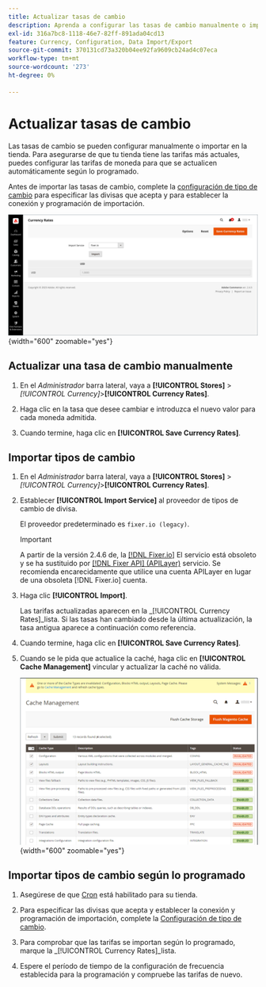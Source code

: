 ```yaml
---
title: Actualizar tasas de cambio
description: Aprenda a configurar las tasas de cambio manualmente o importarlas a su tienda.
exl-id: 316a7bc8-1118-46e7-82ff-891ada04cd13
feature: Currency, Configuration, Data Import/Export
source-git-commit: 370131cd73a320b04ee92fa9609cb24ad4c07eca
workflow-type: tm+mt
source-wordcount: '273'
ht-degree: 0%

---
```


# Actualizar tasas de cambio

Las tasas de cambio se pueden configurar manualmente o importar en la tienda. Para asegurarse de que tu tienda tiene las tarifas más actuales, puedes configurar las tarifas de moneda para que se actualicen automáticamente según lo programado.

Antes de importar las tasas de cambio, complete la [configuración de tipo de cambio](currency-configuration.md) para especificar las divisas que acepta y para establecer la conexión y programación de importación.

![Tipos de cambio](./assets/stores-currency-rate-update.png){width="600" zoomable="yes"}

## Actualizar una tasa de cambio manualmente

1. En el _Administrador_ barra lateral, vaya a **[!UICONTROL Stores]** > _[!UICONTROL Currency]_>**[!UICONTROL Currency Rates]**.

1. Haga clic en la tasa que desee cambiar e introduzca el nuevo valor para cada moneda admitida.

1. Cuando termine, haga clic en **[!UICONTROL Save Currency Rates]**.

## Importar tipos de cambio

1. En el _Administrador_ barra lateral, vaya a **[!UICONTROL Stores]** > _[!UICONTROL Currency]_>**[!UICONTROL Currency Rates]**.

1. Establecer **[!UICONTROL Import Service]** al proveedor de tipos de cambio de divisa.

   El proveedor predeterminado es `fixer.io (legacy)`.

   >[!IMPORTANT]
   >
   >A partir de la versión 2.4.6 de, la [[!DNL Fixer.io]](https://fixer.io/) El servicio está obsoleto y se ha sustituido por [[!DNL Fixer API] (APILayer)](https://apilayer.com/marketplace/fixer-api) servicio. Se recomienda encarecidamente que utilice una cuenta APILayer en lugar de una obsoleta [!DNL Fixer.io] cuenta.

1. Haga clic **[!UICONTROL Import]**.

   Las tarifas actualizadas aparecen en la _[!UICONTROL Currency Rates]_lista. Si las tasas han cambiado desde la última actualización, la tasa antigua aparece a continuación como referencia.

1. Cuando termine, haga clic en **[!UICONTROL Save Currency Rates]**.

1. Cuando se le pida que actualice la caché, haga clic en **[!UICONTROL Cache Management]** vincular y actualizar la caché no válida.

   ![Mensaje del sistema: actualizar la caché no válida](./assets/currency-cache-update.png){width="600" zoomable="yes"}

## Importar tipos de cambio según lo programado

1. Asegúrese de que [Cron](../systems/cron.md) está habilitado para su tienda.

1. Para especificar las divisas que acepta y establecer la conexión y programación de importación, complete la [Configuración de tipo de cambio](currency-configuration.md).

1. Para comprobar que las tarifas se importan según lo programado, marque la _[!UICONTROL Currency Rates]_lista.

1. Espere el período de tiempo de la configuración de frecuencia establecida para la programación y compruebe las tarifas de nuevo.
